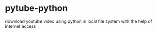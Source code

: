 # pytube-python
download youtube video using python in local file system with the help of internet access 
